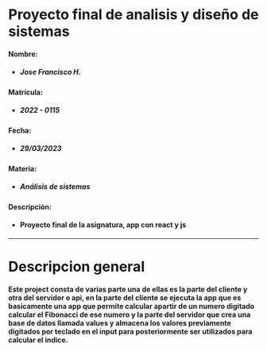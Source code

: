 # Proyecto final de analisis y diseño de sistemas

#### Nombre:
+ ##### Jose Francisco H.

#### Matrícula:
+ ##### 2022 - 0115

#### Fecha: 
+ ##### 29/03/2023

#### Materia: 
+ ##### Análisis de sistemas

#### Descripción: 
+ #### Proyecto final de la asignatura, app con react y js

---

# Descripcion general

#### Este project consta de varias parte una de ellas es la parte del cliente y otra del servidor o api, en la parte del cliente se ejecuta la app que es basicamente una app que permite calcular apartir de un numero digitado calcular el Fibonacci de ese numero y la parte del servidor que crea una base de datos llamada values y almacena los valores previamente digitados por teclado en el input para posteriormente ser utilizados para calcular el indice.
